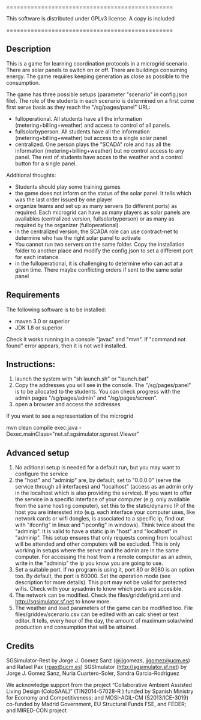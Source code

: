 
================================================

This software is distributed under GPLv3 license. 
A copy is included

================================================

Description
------

This is a game for learning coordination protocols in a microgrid scenario. There are solar panels to switch on or off. There are buildings consuming energy. The game requires keeping generation as close as possible to the consumption. 

The game has three possible setups (parameter "scenario" in config.json file). The role of the students in each scenario is determined on a first come first serve basis as they reach the "/sg/pages/panel" URL:
- fulloperational. All students have all the information (metering+billing+weather) and access to control of all panels.
- fullsolarbyperson. All students have all the information (metering+billing+weather) but access to a single solar panel
- centralized. One person plays the "SCADA" role and has all the information (metering+billing+weather) but no control access to any panel. The rest of students have acces to the weather and a control button for a single panel.

Additional thoughts:
- Students should play some training games
- the game does not inform on the status of the solar panel. It tells which was the last order issued by one player
- organize teams and set up as many servers (to different ports) as required. Each microgrid can have as many players as solar panels are availables (centralized version, fullsolarbyperson) or as many as required by the organizer (fulloperational). 
- in the centralized version, the SCADA role can use contract-net to determine who has the right solar panel to activate
- You cannot run two servers on the same folder. Copy the installation folder to another place and modify the config.json to set a different port for each instance.
- in the fulloperational, it is challenging to determine who can act at a given time. There maybe conflicting orders if sent to the same solar panel



Requirements
--------

The following software is to be installed:

- maven 3.0 or superior
- JDK 1.8 or superior

Check it works running in a console "javac" and "mvn". If "command not found" error appears, then it is not well installed.

Instructions:
------

1. launch the system with "sh launch.sh" or "launch.bat"
2. Copy the addresses you will see in the console. The "/sg/pages/panel" is to be allocated to the students. You can check progress with the admin pages "/sg/pages/admin" and "/sg/pages/screen".
3. open a browser and access the addresses

If you want to see a representation of the microgrid

mvn clean compile exec:java -Dexec.mainClass="net.sf.sgsimulator.sgsrest.Viewer"

Advanced setup
------

1. No aditional setup is needed for a default run, but you may want to configure the service
2. the "host" and "adminip" are, by default, set to "0.0.0.0" (serve the service through all interfaces) and "localhost" (access as an admin only in the localhost which is also providing the service). If you want to offer the service in a specific interface of your computer (e.g. only available from the same hosting computer), set this to the static/dynamic IP of the host you are interested into (e.g. each interface your computer uses, like network cards or wifi dongles, is associated to a specific ip, find out with "ifconfig" in linux and "ipconfig" in windows). Think twice about the "adminip". It is valid to have a static ip in "host" and "localhost" in "adminip". This setup ensures that only requests coming from localhost will be attended and other computers will be excluded. This is only working in setups where the server and the admin are in the same computer. For accessing the host from a remote computer as an admin, write in the "adminip" the ip you know you are going to use. 
3. Set a suitable port. If no program is using it, port 80 or 8080 is an option too. By default, the port is 60000. Set the operation mode (see description for more details). This port may not be valid for protected wifis. Check with your sysadmin to know which ports are accesible. 
4. The network can be modified. Check the files/griddef/grid.xml and http://sgsimulator.sf.net to know more
5. The weather and load parameters of the game can be modified too. File files/griddev/scenario.csv can be edited with an calc sheet or text editor. It tells, every hour of the day, the amount of maximum solar/wind production and consumption that will be attained.

Credits
---------

SGSimulator-Rest by Jorge J. Gomez Sanz (@jjgomezs, jjgomez@ucm.es) and Rafael Pax (rpax@ucm.es)
SGSImulator (http://sgsimulator.sf.net) by Jorge J. Gomez Sanz, Nuria Cuartero-Soler, Sandra Garcia-Rodriguez

We acknowledge support from the project “Collaborative Ambient Assisted Living Design (ColoSAAL)” (TIN2014-57028-R ) funded by Spanish Ministry for Economy and Competitiveness; and MOSI-AGIL-CM (S2013/ICE-3019) co-funded by Madrid Government, EU Structural Funds FSE, and FEDER; and MIRED-CON project 


